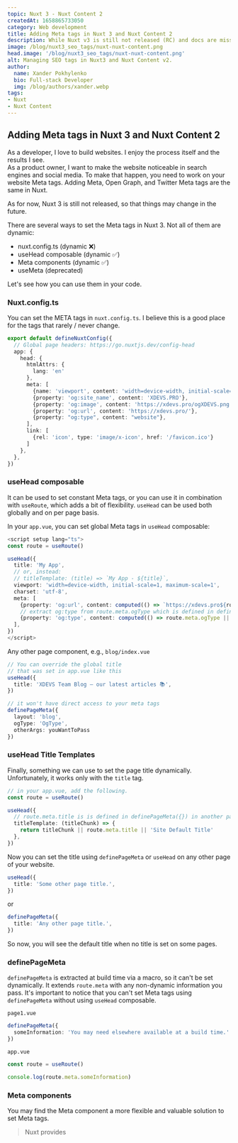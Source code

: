 ```yaml
---  
topic: Nuxt 3 - Nuxt Content 2  
createdAt: 1658865733050  
category: Web development  
title: Adding Meta tags in Nuxt 3 and Nuxt Content 2  
description: While Nuxt v3 is still not released (RC) and docs are missing some pages, it doesn't stop enthusiasts from using it.  
image: /blog/nuxt3_seo_tags/nuxt-nuxt-content.png  
head.image: '/blog/nuxt3_seo_tags/nuxt-nuxt-content.png'  
alt: Managing SEO tags in Nuxt3 and Nuxt Content v2.  
author:  
  name: Xander Pokhylenko  
  bio: Full-stack Developer  
  img: /blog/authors/xander.webp  
tags:
- Nuxt
- Nuxt Content
---  
```


## Adding Meta tags in Nuxt 3 and Nuxt Content 2
As a developer, I love to build websites. I enjoy the process itself and the results I see.  
As a product owner, I want to make the website noticeable in search engines and social media. To make that happen, you need to work on your website Meta tags. Adding Meta, Open Graph, and Twitter Meta tags are the same in Nuxt.

As for now, Nuxt 3 is still not released, so that things may change in the future.

There are several ways to set the Meta tags in Nuxt 3. Not all of them are dynamic:

- nuxt.config.ts (dynamic ❌)
- useHead composable (dynamic ✅)
- Meta components (dynamic ✅)
- useMeta (deprecated)

Let's see how you can use them in your code.

### Nuxt.config.ts
You can set the META tags in `nuxt.config.ts`. I believe this is a good place for the tags
that rarely / never change.

```ts
export default defineNuxtConfig({
  // Global page headers: https://go.nuxtjs.dev/config-head
  app: {
    head: {
      htmlAttrs: {
        lang: 'en'
      },
      meta: [
        {name: 'viewport', content: 'width=device-width, initial-scale=1'},
        {property: 'og:site_name', content: 'XDEVS.PRO'},
        {property: 'og:image', content: 'https://xdevs.pro/ogXDEVS.png'},
        {property: 'og:url', content: 'https://xdevs.pro/'},
        {property: "og:type", content: "website"},
      ],
      link: [
        {rel: 'icon', type: 'image/x-icon', href: '/favicon.ico'}
      ]
    },
  },
})
```


### useHead composable
It can be used to set constant Meta tags, or you can use it in combination with `useRoute`, which adds a bit of flexibility. `useHead` can be used both globally and on per page basis.

In your `app.vue`, you can set global Meta tags in `useHead` composable:
```ts
<script setup lang="ts">
const route = useRoute()

useHead({
  title: 'My App',
  // or, instead:
  // titleTemplate: (title) => `My App - ${title}`,
  viewport: 'width=device-width, initial-scale=1, maximum-scale=1',
  charset: 'utf-8',
  meta: [
    {property: 'og:url', content: computed(() => `https://xdevs.pro${route.path}`)},
    // extract og:type from route.meta.ogType which is defined in definePageMeta({}) on any other page
    {property: 'og:type', content: computed(() => route.meta.ogType || 'website')}
  ],
})
</script>
```

Any other page component, e.g., `blog/index.vue`
```ts
// You can override the global title 
// that was set in app.vue like this
useHead({  
  title: 'XDEVS Team Blog – our latest articles 📚',  
})  

// it won't have direct access to your meta tags
definePageMeta({  
  layout: 'blog', 
  ogType: 'OgType',
  otherArgs: youWantToPass 
})
```


### useHead Title Templates

Finally, something we can use to set the page title dynamically. Unfortunately, it works only with the `title` tag.

```ts
// in your app.vue, add the following.
const route = useRoute()

useHead({
  // route.meta.title is is defined in definePageMeta({}) in another page component
  titleTemplate: (titleChunk) => {
    return titleChunk || route.meta.title || 'Site Default Title'
  },
})
```

Now you can set the title using `definePageMeta` or `useHead` on any other page of your website.

```ts
useHead({
  title: 'Some other page title.',
})
```
or
```ts
definePageMeta({
  title: 'Any other page title.',
})
```

So now, you will see the default title when no title is set on some pages.


### definePageMeta
`definePageMeta` is extracted at build time via a macro, so it can't be set dynamically.
It extends `route.meta` with any non-dynamic information you pass.  It's important to notice that you can't set Meta tags using `definePageMeta` without using `useHead` composable.

`page1.vue`
```ts
definePageMeta({
  someInformation: 'You may need elsewhere available at a build time.'
})
```

`app.vue`
```ts
const route = useRoute()

console.log(route.meta.someInformation)
```


### Meta components
You may find the Meta component a more flexible and valuable solution to set Meta tags.

> Nuxt provides <Title>, <Base>, <Script>, <Style>, <Meta>, <Link>, <Body>, <Html> and <Head> components so that  you can interact directly with your metadata within your component's template.

They can be used with any dynamic data like a regular Nuxt component.

```html
<template>
  <div>
    <Head>
      <Meta property="og:title" content="XDEVS – Top Software Engineers for your needs ❤️‍🔥"/>
      <Meta property="og:description" content="Web / mobile app development and consulting across different cycles of your product life." />
      <Meta name="description" :content="pageDescriptionRef" />
    </Head>
  </div>
</template>
```


## How do I set META tags with Nuxt Content v2?

Managing Meta tags in Nuxt Content is made very easy.

- [Front-matter](https://content.nuxtjs.org/guide/writing/markdown#front-matter):
> Front-matter is a convention of Markdown-based CMS to provide meta-data to pages, like description or title. In Nuxt Content, the front-matter uses the YAML syntax with `key: value` pairs.

```
yourArticle.md

---
title: Managing SEO (Meta) tags in Nuxt 3 and Nuxt Content 2
description: Your article description.
---
```

- [useContentHead()](https://content.nuxtjs.org/guide/writing/markdown#front-matter) This is basically the same as `useHead()` that we talked about earlier.
>`useContentHead()` is a composable providing a binding between your content data and `useHead()`.
```
yourArticle.md

---
title: Managing SEO (Meta) tags in Nuxt 3 and Nuxt Content 2
description: Your article description.
image:
  src: '/assets/image.jpg'
  alt: 'An image showcasing My Page.'
  width: 400
  height: 300
head:
  meta:
    - name: 'keywords'
      content: 'nuxt, vue, content'
    - name: 'robots'
      content: 'index, follow'
    - name: 'author'
      content: 'NuxtLabs'
---
```
Moreover,  you can dynamically use Nuxt Meta components to set Meta tags on the article page. To see a real-world example of setting Meta tags in the Nuxt 3 project, you can check our [repo](https://github.com/XDEVS-PRO/XDEVS-website).


### Conclusion
There is definitely more than one way to set Meta tags in the Nuxt 3 framework. Is it bad or good? It's up to you.  Having the possibility to make the same thing in multiple ways may be confusing for some people, including myself, but as Nuxt 3 is getting released, I believe we will get more clarification regarding adding Meta tags :) 
